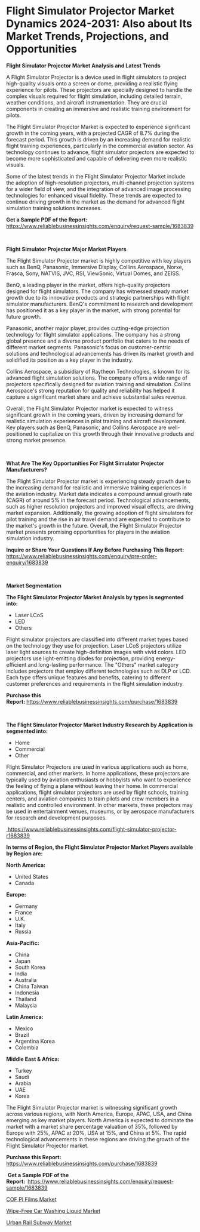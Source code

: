 <p><h1>Flight Simulator Projector Market Dynamics 2024-2031: Also about Its Market Trends, Projections, and Opportunities</h1></p><p><strong>Flight Simulator Projector Market Analysis and Latest Trends</strong></p>
<p><p>A Flight Simulator Projector is a device used in flight simulators to project high-quality visuals onto a screen or dome, providing a realistic flying experience for pilots. These projectors are specially designed to handle the complex visuals required for flight simulation, including detailed terrain, weather conditions, and aircraft instrumentation. They are crucial components in creating an immersive and realistic training environment for pilots.</p><p>The Flight Simulator Projector Market is expected to experience significant growth in the coming years, with a projected CAGR of 8.7% during the forecast period. This growth is driven by an increasing demand for realistic flight training experiences, particularly in the commercial aviation sector. As technology continues to advance, flight simulator projectors are expected to become more sophisticated and capable of delivering even more realistic visuals.</p><p>Some of the latest trends in the Flight Simulator Projector Market include the adoption of high-resolution projectors, multi-channel projection systems for a wider field of view, and the integration of advanced image processing technologies for enhanced visual fidelity. These trends are expected to continue driving growth in the market as the demand for advanced flight simulation training solutions increases.</p></p>
<p><strong>Get a Sample PDF of the Report:&nbsp;</strong> <a href="https://www.reliablebusinessinsights.com/enquiry/request-sample/1683839">https://www.reliablebusinessinsights.com/enquiry/request-sample/1683839</a></p>
<p>&nbsp;</p>
<p><strong>Flight Simulator Projector Major Market Players</strong></p>
<p><p>The Flight Simulator Projector market is highly competitive with key players such as BenQ, Panasonic, Immersive Display, Collins Aerospace, Norxe, Frasca, Sony, NATVIS, JVC, RSI, ViewSonic, Virtual Domes, and ZEISS. </p><p>BenQ, a leading player in the market, offers high-quality projectors designed for flight simulators. The company has witnessed steady market growth due to its innovative products and strategic partnerships with flight simulator manufacturers. BenQ's commitment to research and development has positioned it as a key player in the market, with strong potential for future growth.</p><p>Panasonic, another major player, provides cutting-edge projection technology for flight simulator applications. The company has a strong global presence and a diverse product portfolio that caters to the needs of different market segments. Panasonic's focus on customer-centric solutions and technological advancements has driven its market growth and solidified its position as a key player in the industry.</p><p>Collins Aerospace, a subsidiary of Raytheon Technologies, is known for its advanced flight simulation solutions. The company offers a wide range of projectors specifically designed for aviation training and simulation. Collins Aerospace's strong reputation for quality and reliability has helped it capture a significant market share and achieve substantial sales revenue.</p><p>Overall, the Flight Simulator Projector market is expected to witness significant growth in the coming years, driven by increasing demand for realistic simulation experiences in pilot training and aircraft development. Key players such as BenQ, Panasonic, and Collins Aerospace are well-positioned to capitalize on this growth through their innovative products and strong market presence.</p></p>
<p>&nbsp;</p>
<p><strong>What Are The Key Opportunities For Flight Simulator Projector Manufacturers?</strong></p>
<p><p>The Flight Simulator Projector market is experiencing steady growth due to the increasing demand for realistic and immersive training experiences in the aviation industry. Market data indicates a compound annual growth rate (CAGR) of around 5% in the forecast period. Technological advancements, such as higher resolution projectors and improved visual effects, are driving market expansion. Additionally, the growing adoption of flight simulators for pilot training and the rise in air travel demand are expected to contribute to the market's growth in the future. Overall, the Flight Simulator Projector market presents promising opportunities for players in the aviation simulation industry.</p></p>
<p><strong>Inquire or Share Your Questions If Any Before Purchasing This Report:</strong> <a href="https://www.reliablebusinessinsights.com/enquiry/pre-order-enquiry/1683839">https://www.reliablebusinessinsights.com/enquiry/pre-order-enquiry/1683839</a></p>
<p>&nbsp;</p>
<p><strong>Market Segmentation</strong></p>
<p><strong>The Flight Simulator Projector Market Analysis by types is segmented into:</strong></p>
<p><ul><li>Laser LCoS</li><li>LED</li><li>Others</li></ul></p>
<p><p>Flight simulator projectors are classified into different market types based on the technology they use for projection. Laser LCoS projectors utilize laser light sources to create high-definition images with vivid colors. LED projectors use light-emitting diodes for projection, providing energy-efficient and long-lasting performance. The "Others" market category includes projectors that employ different technologies such as DLP or LCD. Each type offers unique features and benefits, catering to different customer preferences and requirements in the flight simulation industry.</p></p>
<p><strong>Purchase this Report:&nbsp;</strong><a href="https://www.reliablebusinessinsights.com/purchase/1683839">https://www.reliablebusinessinsights.com/purchase/1683839</a></p>
<p>&nbsp;</p>
<p><strong>The Flight Simulator Projector Market Industry Research by Application is segmented into:</strong></p>
<p><ul><li>Home</li><li>Commercial</li><li>Other</li></ul></p>
<p><p>Flight Simulator Projectors are used in various applications such as home, commercial, and other markets. In home applications, these projectors are typically used by aviation enthusiasts or hobbyists who want to experience the feeling of flying a plane without leaving their home. In commercial applications, flight simulator projectors are used by flight schools, training centers, and aviation companies to train pilots and crew members in a realistic and controlled environment. In other markets, these projectors may be used in entertainment venues, museums, or by aerospace manufacturers for research and development purposes.</p></p>
<p><a href="https://www.reliablebusinessinsights.com/flight-simulator-projector-r1683839">&nbsp;https://www.reliablebusinessinsights.com/flight-simulator-projector-r1683839</a></p>
<p><strong>In terms of Region, the Flight Simulator Projector Market Players available by Region are:</strong></p>
<p>
    <p> <strong> North America: </strong>
        <ul>
            <li>United States</li>
            <li>Canada</li>
        </ul>
        </p> 
    <p> <strong> Europe: </strong>
        <ul>
            <li>Germany</li>
            <li>France</li>
            <li>U.K.</li>
            <li>Italy</li>
            <li>Russia</li>
        </ul>
        </p> 
    <p> <strong> Asia-Pacific: </strong>
        <ul>
            <li>China</li>
            <li>Japan</li>
            <li>South Korea</li>
            <li>India</li>
            <li>Australia</li>
            <li>China Taiwan</li>
            <li>Indonesia</li>
            <li>Thailand</li>
            <li>Malaysia</li>
        </ul>
        </p> 
    <p> <strong> Latin America: </strong>
        <ul>
            <li>Mexico</li>
            <li>Brazil</li>
            <li>Argentina Korea</li>
            <li>Colombia</li>
        </ul>
        </p> 
    <p> <strong> Middle East & Africa: </strong>
        <ul>
            <li>Turkey</li>
            <li>Saudi</li>
            <li>Arabia</li>
            <li>UAE</li>
            <li>Korea</li>
        </ul>
    </p>
    </p>
<p><p>The Flight Simulator Projector market is witnessing significant growth across various regions, with North America, Europe, APAC, USA, and China emerging as key market players. North America is expected to dominate the market with a market share percentage valuation of 35%, followed by Europe with 25%, APAC at 20%, USA at 15%, and China at 5%. The rapid technological advancements in these regions are driving the growth of the Flight Simulator Projector market.</p></p>
<p><strong>Purchase this Report: </strong><a href="https://www.reliablebusinessinsights.com/purchase/1683839">https://www.reliablebusinessinsights.com/purchase/1683839</a></p>
<p>&nbsp;<strong>Get a Sample PDF of the Report:&nbsp;&nbsp;</strong><a href="https://www.reliablebusinessinsights.com/enquiry/request-sample/1683839">https://www.reliablebusinessinsights.com/enquiry/request-sample/1683839</a></p>
<p><strong></strong></p>
<p><p><a href="https://github.com/hlspriggs/Market-Research-Report-List-1/blob/main/cof-pi-films-market.md">COF PI Films Market</a></p><p><a href="https://medium.com/@omamuller/wipe-free-car-washing-liquid-market-a-global-and-regional-analysis-2024-2031-41db22c857ae">Wipe-Free Car Washing Liquid Market</a></p><p><a href="https://medium.com/@clairhane_9803/global-urban-rail-subway-market-share-and-growth-opportunities-and-market-size-growing-with-a-cagr-b7b88d82f7af">Urban Rail Subway Market</a></p></p>